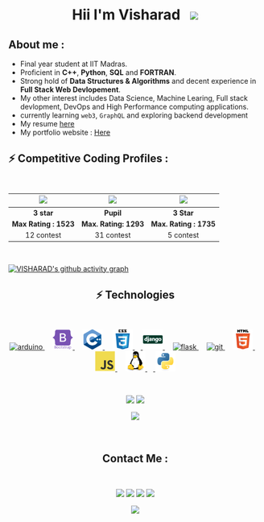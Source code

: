 
<h1 align = 'center'>Hii I'm Visharad &nbsp; <img src="https://media.giphy.com/media/hvRJCLFzcasrR4ia7z/giphy.gif" width="25px"></h1>

## **About me** :
- Final year student at IIT Madras.
- Proficient in  **C++**, **Python**, **SQL** and **FORTRAN**.
- Strong hold of **Data Structures & Algorithms** and decent experience in **Full Stack Web Devlopement**.
- My other interest includes Data Science, Machine Learing, Full stack devlopment, DevOps and High Performance computing applications. 
- currently learning `web3`, `GraphQL` and exploring backend development
- My resume [here](https://drive.google.com/file/d/1oosr0JlK2gCduBqmn8iXapVd37jVixw1/view)
- My portfolio website : [Here](https://portfolio-nextjs-gold.vercel.app/)

<h2 align = 'left'> ⚡ Competitive Coding Profiles :</h2>
&nbsp &nbsp

| <a><img src = "https://img.shields.io/badge/-LeetCode-FFA116?style=for-the-badge&logo=LeetCode&logoColor=black"></a> | <a><img src = "https://img.shields.io/badge/Codeforces-445f9d?style=for-the-badge&logo=Codeforces&logoColor=white"></a> | <a><img src = "https://img.shields.io/badge/Codechef-%23B92B27.svg?&style=for-the-badge&logo=Codechef&logoColor=white"></a>|
|:---:|:---:|:---:|
|**3 star**|**Pupil**|**3 Star**|
|**Max Rating : 1523**|**Max. Rating: 1293**|**Max. Rating : 1735**|
|12 contest| 31 contest| 5 contest|

<br>

[![VISHARAD's github activity graph](https://visharad-github-activity.herokuapp.com/graph?username=VISHARAD17&theme=react-dark)](https://github.com/VISHARAD17/github-readme-activity-graph)

<h2 align = 'center'> ⚡ Technologies</h2>
&nbsp &nbsp
<p align="center"> <a href="https://www.arduino.cc/" target="_blank"> <img margin-left = 10px src="https://cdn.worldvectorlogo.com/logos/arduino-1.svg" alt="arduino" width="40" height="40"/> </a>&nbsp &nbsp <a href="https://getbootstrap.com" target="_blank"> <img src="https://raw.githubusercontent.com/devicons/devicon/master/icons/bootstrap/bootstrap-plain-wordmark.svg" alt="bootstrap" width="40" height="40"/> </a>&nbsp &nbsp <a href="https://www.w3schools.com/cpp/" target="_blank"> <img src="https://raw.githubusercontent.com/devicons/devicon/master/icons/cplusplus/cplusplus-original.svg" alt="cplusplus" width="40" height="40"/> </a>&nbsp &nbsp <a href="https://www.w3schools.com/css/" target="_blank"> <img src="https://raw.githubusercontent.com/devicons/devicon/master/icons/css3/css3-original-wordmark.svg" alt="css3" width="40" height="40"/> </a>&nbsp &nbsp<a href="https://www.djangoproject.com/" target="_blank"> <img src="https://raw.githubusercontent.com/devicons/devicon/master/icons/django/django-original.svg" alt="django" width="40" height="40"/> </a>&nbsp &nbsp <a href="https://flask.palletsprojects.com/" target="_blank"> <img src="https://www.vectorlogo.zone/logos/pocoo_flask/pocoo_flask-icon.svg" alt="flask" width="40" height="40"/> </a>&nbsp &nbsp <a href="https://git-scm.com/" target="_blank"> <img src="https://www.vectorlogo.zone/logos/git-scm/git-scm-icon.svg" alt="git" width="40" height="40"/> </a>&nbsp &nbsp <a href="https://www.w3.org/html/" target="_blank"> <img src="https://raw.githubusercontent.com/devicons/devicon/master/icons/html5/html5-original-wordmark.svg" alt="html5" width="40" height="40"/> </a>&nbsp &nbsp <a href="https://developer.mozilla.org/en-US/docs/Web/JavaScript" target="_blank"> <img src="https://raw.githubusercontent.com/devicons/devicon/master/icons/javascript/javascript-original.svg" alt="javascript" width="40" height="40"/> </a>&nbsp &nbsp <a href="https://www.linux.org/" target="_blank"> <img src="https://raw.githubusercontent.com/devicons/devicon/master/icons/linux/linux-original.svg" alt="linux" width="40" height="40"/> </a> &nbsp &nbsp<a href="https://www.python.org" target="_blank"> <img src="https://raw.githubusercontent.com/devicons/devicon/master/icons/python/python-original.svg" alt="python" width="40" height="40"/> </a> </p>
&nbsp &nbsp

<p align = "center">
    <a><img heigh = '400' width = '435' src = "https://github-readme-stats.vercel.app/api?username=VISHARAD17&show_icons=true&theme=radical&border_radius=7px&hide_border=true&title_color='#ffffff'&text_color='#ffffff'"></a>
    <a><img heigh = '450' width = '310' src = "https://github-readme-stats.vercel.app/api/top-langs/?username=VISHARAD17&layout=compact&langs_count=12"></a>
</p>

<p align = 'center'> <img src = "https://github-readme-streak-stats.herokuapp.com/?user=VISHARAD17"></p>
&nbsp &nbsp

<h2 align='center'> Contact Me :</h2>
&nbsp &nbsp
<p align = 'center'>
    <a><img src = 'https://img.shields.io/badge/LinkedIn-0077B5?style=for-the-badge&logo=linkedin&logoColor=white'></a>
    <a><img src = 'https://img.shields.io/badge/GitHub-100000?style=for-the-badge&logo=github&logoColor=white'></a>
    <a><img src = "https://img.shields.io/badge/Gmail-D14836?style=for-the-badge&logo=gmail&logoColor=white"></a>
    <a><img src = "https://img.shields.io/badge/website-000000?style=for-the-badge&logo=About.me&logoColor=white"></a>

</p>
<p align = 'center'> <img src = "https://komarev.com/ghpvc/?username=VISHARAD&label=PROFILE+VIEWS"></p>


